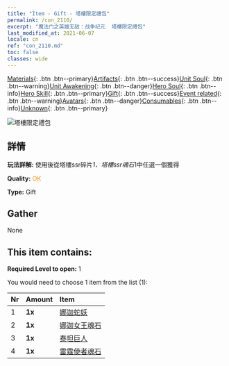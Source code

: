 ```yaml
---
title: "Item - Gift - 塔樓限定禮包"
permalink: /con_2110/
excerpt: "魔法门之英雄无敌：战争纪元  塔樓限定禮包"
last_modified_at: 2021-06-07
locale: cn
ref: "con_2110.md"
toc: false
classes: wide
---
```

 [Materials](/ItemsCN/){: .btn .btn--primary}[Artifacts](/ItemsCN/Artifacts/){: .btn .btn--success}[Unit Soul](/ItemsCN/UnitSoul/){: .btn .btn--warning}[Unit Awakening](/ItemsCN/UnitAwakening/){: .btn .btn--danger}[Hero Soul](/ItemsCN/HeroSoul/){: .btn .btn--info}[Hero Skill](/ItemsCN/HeroSkill/){: .btn .btn--primary}[Gift](/ItemsCN/Gift/){: .btn .btn--success}[Event related](/ItemsCN/Events/){: .btn .btn--warning}[Avatars](/ItemsCN/Avatars/){: .btn .btn--danger}[Consumables](/ItemsCN/Consumables/){: .btn .btn--info}[Unknown](/ItemsCN/Unknown/){: .btn .btn--primary}

 ![塔樓限定禮包](/images/t/i_994006.png)

## 詳情
 **玩法詳解:** 使用後從塔樓ssr碎片*1、塔樓ssr魂石*1中任選一個獲得

 **Quality:** <span style="color: #FF8C00">OK</span>

 **Type:** Gift

## Gather

  None

## This item contains:

 **Required Level to open:** 1

 You would need to choose 1 item from the list (1):

  | Nr | Amount |     Item    |
  |:---|:-------|:------------|
  | 1 |  **1x** | [娜迦蛇妖](/cn/Items/unt_240/) |  | 
  | 2 |  **1x** | [娜迦女王魂石](/cn/Items/unt_325/) |  | 
  | 3 |  **1x** | [泰坦巨人](/cn/Items/unt_241/) |  | 
  | 4 |  **1x** | [雷霆使者魂石](/cn/Items/unt_326/) |  | 
